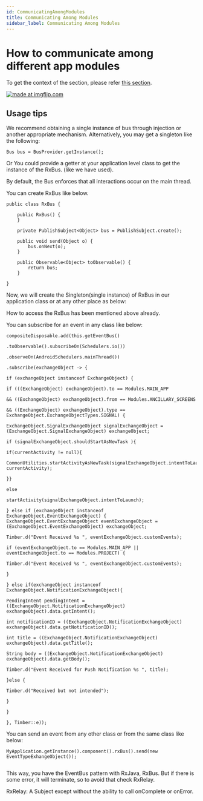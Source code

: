 ```yaml
---
id: CommunicatingAmongModules
title: Communicating Among Modules
sidebar_label: Communicating Among Modules
---
```


# How to communicate among different app modules

To get the context of the section, please refer [this section](https://samagra-development.github.io/docs/docs/GettingStarted#event-configuring).


<a href="https://imgflip.com/gif/3wxi92"><img src="https://i.imgflip.com/3wxi92.gif" title="made at imgflip.com"/></a>


## Usage tips
We recommend obtaining a single instance of bus through injection or another appropriate mechanism. Alternatively, you may get a singleton like the following:
```
Bus bus = BusProvider.getInstance();
```

Or You could provide a getter at your application level class to get the instance of the RxBus. (like we have used).


By default, the Bus enforces that all interactions occur on the main thread. 

You can create RxBus like below.

```
public class RxBus {

    public RxBus() {
    }

    private PublishSubject<Object> bus = PublishSubject.create();

    public void send(Object o) {
        bus.onNext(o);
    }

    public Observable<Object> toObservable() {
        return bus;
    }

}
```

Now, we will create the Singleton(single instance) of RxBus in our application class or at any other place as below:

How to access the RxBus has been mentioned above already.


You can subscribe for an event in any class like below:

```
compositeDisposable.add(this.getEventBus()

.toObservable().subscribeOn(Schedulers.io())

.observeOn(AndroidSchedulers.mainThread())

.subscribe(exchangeObject -> {

if (exchangeObject instanceof ExchangeObject) {

if (((ExchangeObject) exchangeObject).to == Modules.MAIN_APP

&& ((ExchangeObject) exchangeObject).from == Modules.ANCILLARY_SCREENS

&& ((ExchangeObject) exchangeObject).type == ExchangeObject.ExchangeObjectTypes.SIGNAL) {

ExchangeObject.SignalExchangeObject signalExchangeObject = (ExchangeObject.SignalExchangeObject) exchangeObject;

if (signalExchangeObject.shouldStartAsNewTask ){

if(currentActivity != null){

CommonUtilities.startActivityAsNewTask(signalExchangeObject.intentToLaunch, currentActivity);

}}

else

startActivity(signalExchangeObject.intentToLaunch);

} else if (exchangeObject instanceof ExchangeObject.EventExchangeObject) {  ExchangeObject.EventExchangeObject eventExchangeObject = (ExchangeObject.EventExchangeObject) exchangeObject;

Timber.d("Event Received %s ", eventExchangeObject.customEvents);

if (eventExchangeObject.to == Modules.MAIN_APP || eventExchangeObject.to == Modules.PROJECT) {

Timber.d("Event Received %s ", eventExchangeObject.customEvents);

}

} else if(exchangeObject instanceof ExchangeObject.NotificationExchangeObject){

PendingIntent pendingIntent = ((ExchangeObject.NotificationExchangeObject) exchangeObject).data.getIntent();

int notificationID = ((ExchangeObject.NotificationExchangeObject) exchangeObject).data.getNotificationID();

int title = ((ExchangeObject.NotificationExchangeObject) exchangeObject).data.getTitle();

String body = ((ExchangeObject.NotificationExchangeObject) exchangeObject).data.getBody();

Timber.d("Event Received for Push Notification %s ", title);

}else {

Timber.d("Received but not intended");

}

}

}, Timber::e));

```


You can send an event from any other class or from the same class like below:

```
MyApplication.getInstance().component().rxBus().send(new EventTypeExhangeObject());
        
```

This way, you have the EventBus pattern with RxJava, RxBus. But if there is some error, it will terminate, so to avoid that check RxRelay.

RxRelay: A Subject except without the ability to call onComplete or onError.
